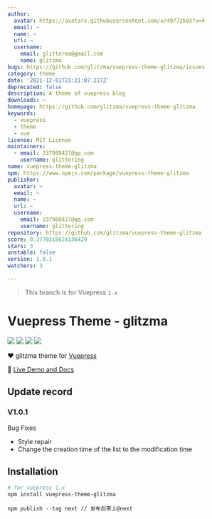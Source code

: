 ```yaml
---
author:
  avatar: https://avatars.githubusercontent.com/u/49772593?v=4
  email: ~
  name: ~
  url: ~
  username:
    email: glitterma@gmail.com
    name: glitzma
bugs: https://github.com/glitzma/vuepress-theme-glitzma/issues
category: theme
date: '2021-12-01T21:21:07.227Z'
deprecated: false
description: A theme of vuepress blog
downloads: ~
homepage: https://github.com/glitzma/vuepress-theme-glitzma
keywords:
  - vuepress
  - theme
  - vue
license: MIT License
maintainers:
  - email: 237988427@qq.com
    username: glittering
name: vuepress-theme-glitzma
npm: https://www.npmjs.com/package/vuepress-theme-glitzma
publisher:
  avatar: ~
  email: ~
  name: ~
  url: ~
  username:
    email: 237988427@qq.com
    username: glittering
repository: https://github.com/glitzma/vuepress-theme-glitzma
score: 0.3770315624136429
stars: 3
unstable: false
version: 1.0.1
watchers: 3

---
```


> This branch is for Vuepress `1.x`

# Vuepress Theme - glitzma

[![](https://img.shields.io/circleci/project/github/glitzma/vuepress-theme-glitzma/master.svg?style=flat)](https://circleci.com/gh/glitzma/vuepress-theme-glitzma)
[![](https://img.shields.io/npm/v/vuepress-theme-glitzma/latest.svg?style=flat)](https://www.npmjs.com/package/vuepress-theme-glitzma)
[![](https://img.shields.io/npm/v/vuepress-theme-glitzma/next.svg?style=flat)](https://www.npmjs.com/package/vuepress-theme-glitzma)
[![](https://img.shields.io/github/license/glitzma/vuepress-theme-glitzma.svg?style=flat)](https://github.com/glitzma/vuepress-theme-glitzma/blob/master/LICENSE)

:heart: glitzma theme for [Vuepress](https://vuepress.vuejs.org)

:book: [Live Demo and Docs](https://www.mamingjuan.cn)

## Update record
### V1.0.1
Bug Fixes
- Style repair
- Change the creation time of the list to the modification time


## Installation

```sh
# for vuepress 1.x
npm install vuepress-theme-glitzma
```

```$xslt
npm publish --tag next // 发布后带上@next
```
